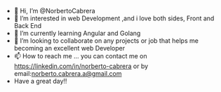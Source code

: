 - 👋 Hi, I’m @NorbertoCabrera
- 👀 I’m interested in web Development ,and i love both sides, Front and Back End
- 🌱 I’m currently learning Angular and Golang
- 💞️ I’m looking to collaborate on any projects or job that helps me becoming an excellent web Developer
- 📫 How to reach me ... you can contact me on https://linkedin.com/in/norberto-cabrera or by email:norberto.cabrera.a@gmail.com
- Have a great day!!

<!---
NorbertoCabrera/NorbertoCabrera is a ✨ special ✨ repository because its `README.md` (this file) appears on your GitHub profile.
You can click the Preview link to take a look at your changes.
--->
